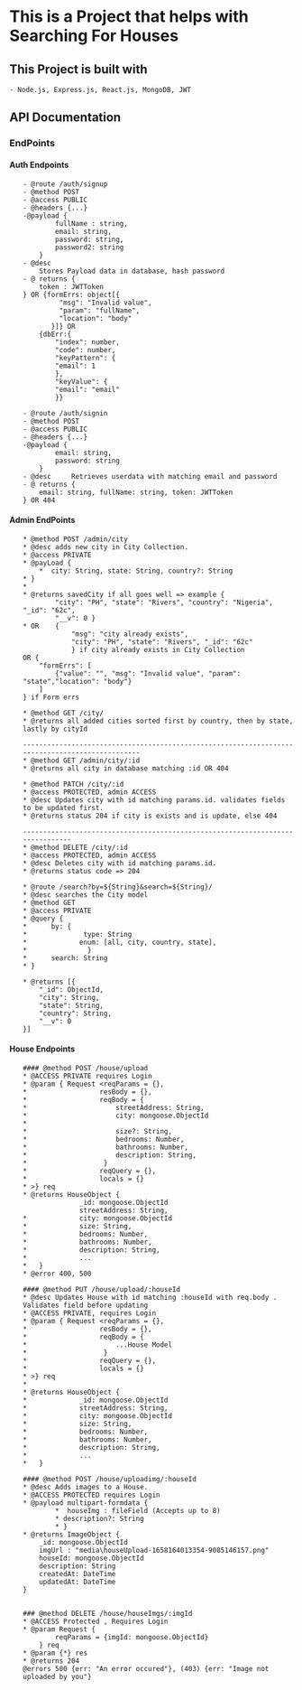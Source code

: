 # This is a Project that helps with Searching For Houses
## This Project is built with
    - Node.js, Express.js, React.js, MongoDB, JWT

## API Documentation

### EndPoints
#### Auth Endpoints
<ul>

    - @route /auth/signup
    - @method POST
    - @access PUBLIC
    - @headers {...}
    -@payload {
            fullName : string,
            email: string,
            password: string,
            password2: string
        }
    - @desc 
        Stores Payload data in database, hash password
    - @ returns {
        token : JWTToken
    } OR {formErrs: object[{
             "msg": "Invalid value",
             "param": "fullName",
             "location": "body"
           }]} OR 
        {dbErr:{
            "index": number,
            "code": number,
            "keyPattern": {
            "email": 1
            },
            "keyValue": {
            "email": "email"
            }}
</ul>

<ul>

    - @route /auth/signin
    - @method POST
    - @access PUBLIC
    - @headers {...}
    -@payload {
            email: string,
            password: string
        }
    - @desc     Retrieves userdata with matching email and password
    - @ returns {
        email: string, fullName: string, token: JWTToken
    } OR 404
</ul>


#### Admin EndPoints
<ul>
    
    * @method POST /admin/city
    * @desc adds new city in City Collection.
    * @access PRIVATE
    * @payLoad {
        *  city: String, state: String, country?: String
    * }
    * 
    * @returns savedCity if all goes well => example {
            "city": "PH", "state": "Rivers", "country": "Nigeria", "_id": "62c",
            "__v": 0 }
    * OR    {
                "msg": "city already exists",
                "city": "PH", "state": "Rivers", "_id": "62c"
                } if city already exists in City Collection
    OR {
        "formErrs": [
            {"value": "", "msg": "Invalid value", "param": "state","location": "body"}
        ]
    } if Form errs 
</ul>

<ul>
    
    * @method GET /city/
    * @returns all added cities sorted first by country, then by state, lastly by cityId

    ------------------------------------------------------------------------------------------------
    * @method GET /admin/city/:id
    * @returns all city in database matching :id OR 404
</ul>

<ul>

    * @method PATCH /city/:id
    * @access PROTECTED, admin ACCESS
    * @desc Updates city with id matching params.id. validates fields to be updated first.
    * @returns status 204 if city is exists and is update, else 404

    -------------------------------------------------------------------------------
    * @method DELETE /city/:id
    * @access PROTECTED, admin ACCESS
    * @desc Deletes city with id matching params.id.
    * @returns status code => 204 
</ul>

<ul>
    
    * @route /search?by=${String}&search=${String}/
    * @desc searches the City model 
    * @method GET
    * @access PRIVATE
    * @query {
    *      by: {   
    *              type: String
    *             enum: [all, city, country, state],
    *               }
    *      search: String   
    * }  
    
    * @returns [{
        "_id": ObjectId,
        "city": String,
        "state": String,
        "country": String,
        "__v": 0
    }]
</ul>


#### House Endpoints
<ul>
   
    #### @method POST /house/upload
    * @ACCESS PRIVATE requires Login
    * @param { Request <reqParams = {}, 
    *                  resBody = {},
    *                  reqBody = {
    *                      streetAddress: String,
    *                      city: mongoose.ObjectId
    *                             
    *                      size?: String,
    *                      bedrooms: Number,
    *                      bathrooms: Number,
    *                      description: String,
    *                   }
    *                  reqQuery = {},
    *                  locals = {}
    * >} req 
    * @returns HouseObject {
                  _id: mongoose.ObjectId
                  streetAddress: String,
    *             city: mongoose.ObjectId            
    *             size: String,
    *             bedrooms: Number,
    *             bathrooms: Number,
    *             description: String,
    *             ...
    *   }
    * @error 400, 500

    #### @method PUT /house/upload/:houseId
    * @desc Updates House with id matching :houseId with req.body . Validates field before updating
    * @ACCESS PRIVATE, requires Login
    * @param { Request <reqParams = {}, 
    *                  resBody = {},
    *                  reqBody = {
    *                      ...House Model
    *                   }
    *                  reqQuery = {},
    *                  locals = {}
    * >} req 
    *   
    * @returns HouseObject {
    *             _id: mongoose.ObjectId
    *             streetAddress: String,
    *             city: mongoose.ObjectId            
    *             size: String,
    *             bedrooms: Number,
    *             bathrooms: Number,
    *             description: String,
    *             ...
    *   }
 
    #### @method POST /house/uploadimg/:houseId
    * @desc Adds images to a House.
    * @ACCESS PROTECTED requires Login
    * @payload multipart-formdata {
            *  houseImg : fileField (Accepts up to 8)
            * description?: String
            * }
    * @returns ImageObject {
        _id: mongoose.ObjectId
        imgUrl : "media\houseUpload-1658164013354-9085146157.png"
        houseId: mongoose.ObjectId
        description: String
        createdAt: DateTime
        updatedAt: DateTime
    }


    ### @method DELETE /house/houseImgs/:imgId
    * @ACCESS Protected , Requires Login
    * @param Request {
            reqParams = {imgId: mongoose.ObjectId}
        } req 
    * @param {*} res 
    * @returns 204
    @errors 500 {err: "An error occured"}, (403) {err: "Image not uploaded by you"}
</ul>